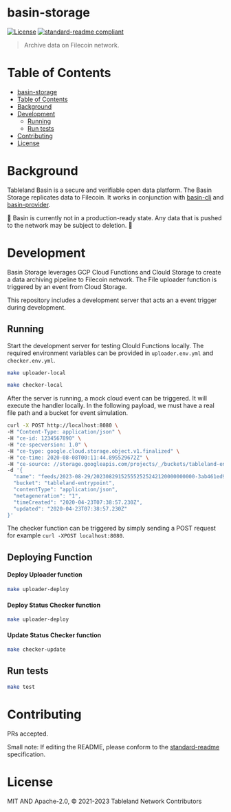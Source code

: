 # basin-storage

[![License](https://img.shields.io/github/license/tablelandnetwork/basin-storage.svg)](./LICENSE)
[![standard-readme compliant](https://img.shields.io/badge/standard--readme-OK-green.svg)](https://github.com/RichardLitt/standard-readme)

> Archive data on Filecoin network.

# Table of Contents

- [basin-storage](#basin-storage)
- [Table of Contents](#table-of-contents)
- [Background](#background)
- [Development](#development)
  - [Running](#running)
  - [Run tests](#run-tests)  
- [Contributing](#contributing)
- [License](#license)

# Background

Tableland Basin is a secure and verifiable open data platform. The Basin Storage replicates data to Filecoin. It works in conjunction with [basin-cli](https://github.com/tablelandnetwork/basin-cli.git) and [basin-provider](https://github.com/tablelandnetwork/basin-provider.git).

🚧 Basin is currently not in a production-ready state. Any data that is pushed to the network may be subject to deletion. 🚧

# Development

Basin Storage leverages GCP Cloud Functions and Clould Storage to create a data archiving pipeline to Filecoin network. The File uploader function is triggered by an event from Cloud Storage.

This repository includes a development server that acts an a event trigger during development.

## Running

Start the development server for testing Clould Functions locally.
The required environment variables can be provided in `uploader.env.yml` and `checker.env.yml`.

```bash
make uploader-local
```

```bash
make checker-local
```

After the server is running, a mock cloud event can be triggered. It will execute the handler locally. In the following payload, we must have a real file path and a bucket for event simulation.

```bash
curl -X POST http://localhost:8080 \
-H "Content-Type: application/json" \
-H "ce-id: 1234567890" \
-H "ce-specversion: 1.0" \
-H "ce-type: google.cloud.storage.object.v1.finalized" \
-H "ce-time: 2020-08-08T00:11:44.895529672Z" \
-H "ce-source: //storage.googleapis.com/projects/_/buckets/tableland-entrypoint" \
-d '{
  "name": "feeds/2023-08-29/202308291525552525242120000000000-3ab461ed932d5f1c-1-2-00000000-employees-2.parquet",
  "bucket": "tableland-entrypoint",
  "contentType": "application/json",
  "metageneration": "1",
  "timeCreated": "2020-04-23T07:38:57.230Z",
  "updated": "2020-04-23T07:38:57.230Z"
}'
```

The checker function can be triggered by simply sending a POST request for example `curl -XPOST localhost:8080`.

## Deploying Function


#### Deploy Uploader function
```bash
make uploader-deploy
```

#### Deploy Status Checker function
```bash
make uploader-deploy
```

#### Update Status Checker function
```bash
make checker-update
```

## Run tests

```bash
make test
```

# Contributing

PRs accepted.

Small note: If editing the README, please conform to the
[standard-readme](https://github.com/RichardLitt/standard-readme) specification.

# License

MIT AND Apache-2.0, © 2021-2023 Tableland Network Contributors
